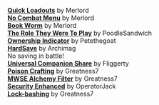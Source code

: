 [**Quick Loadouts**](https://www.nexusmods.com/morrowind/mods/46708) by Merlord  
[**No Combat Menu**](https://www.nexusmods.com/morrowind/mods/46732) by Merlord  
[**Book Worm**](https://www.nexusmods.com/morrowind/mods/46851) by Merlord  
[**The Role They Were To Play**](https://www.nexusmods.com/morrowind/mods/46411) by PoodleSandwich  
[**Ownership Indicator**](https://www.nexusmods.com/morrowind/mods/45940) by Petethegoat  
[**HardSave**](https://www.nexusmods.com/morrowind/mods/47170) by Archimag  
No saving in battle!  
[**Universal Companion Share**](http://download.fliggerty.com/download--14) by Fliggerty  
[**Poison Crafting**](https://www.nexusmods.com/morrowind/mods/45729) by Greatness7  
[**MWSE Alchemy Filter**](https://www.nexusmods.com/morrowind/mods/44808) by Greatness7  
[**Security Enhanced**](https://www.nexusmods.com/morrowind/mods/47038) by OperatorJack  
[**Lock-bashing**](https://www.nexusmods.com/morrowind/mods/44857) by Greatness7  
